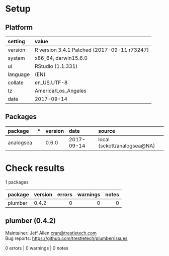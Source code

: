 # Setup

## Platform

|setting  |value                                       |
|:--------|:-------------------------------------------|
|version  |R version 3.4.1 Patched (2017-09-11 r73247) |
|system   |x86_64, darwin15.6.0                        |
|ui       |RStudio (1.1.331)                           |
|language |(EN)                                        |
|collate  |en_US.UTF-8                                 |
|tz       |America/Los_Angeles                         |
|date     |2017-09-14                                  |

## Packages

|package   |*  |version |date       |source                      |
|:---------|:--|:-------|:----------|:---------------------------|
|analogsea |   |0.6.0   |2017-09-14 |local (sckott/analogsea@NA) |

# Check results

1 packages

|package |version | errors| warnings| notes|
|:-------|:-------|------:|--------:|-----:|
|plumber |0.4.2   |      0|        0|     0|

## plumber (0.4.2)
Maintainer: Jeff Allen <cran@trestletech.com>  
Bug reports: https://github.com/trestletech/plumber/issues

0 errors | 0 warnings | 0 notes

